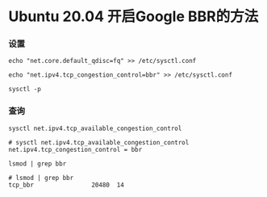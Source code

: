 # Ubuntu 20.04 开启Google BBR的方法

### 设置
```shell
echo "net.core.default_qdisc=fq" >> /etc/sysctl.conf
```
```shell
echo "net.ipv4.tcp_congestion_control=bbr" >> /etc/sysctl.conf
```
```shell
sysctl -p
```


### 查询
```shell
sysctl net.ipv4.tcp_available_congestion_control
```
```
# sysctl net.ipv4.tcp_available_congestion_control
net.ipv4.tcp_congestion_control = bbr
```
```shell
lsmod | grep bbr
```
```
# lsmod | grep bbr
tcp_bbr                20480  14
```